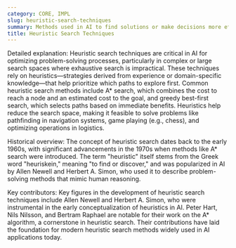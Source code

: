 ```yaml
---
category: CORE, IMPL
slug: heuristic-search-techniques
summary: Methods used in AI to find solutions or make decisions more efficiently by using rules of thumb or informed guesses to guide the search process.
title: Heuristic Search Techniques
---
```


Detailed explanation:
Heuristic search techniques are critical in AI for optimizing problem-solving processes, particularly in complex or large search spaces where exhaustive search is impractical. These techniques rely on heuristics—strategies derived from experience or domain-specific knowledge—that help prioritize which paths to explore first. Common heuristic search methods include A* search, which combines the cost to reach a node and an estimated cost to the goal, and greedy best-first search, which selects paths based on immediate benefits. Heuristics help reduce the search space, making it feasible to solve problems like pathfinding in navigation systems, game playing (e.g., chess), and optimizing operations in logistics.

Historical overview:
The concept of heuristic search dates back to the early 1960s, with significant advancements in the 1970s when methods like A* search were introduced. The term "heuristic" itself stems from the Greek word "heuriskein," meaning "to find or discover," and was popularized in AI by Allen Newell and Herbert A. Simon, who used it to describe problem-solving methods that mimic human reasoning.

Key contributors:
Key figures in the development of heuristic search techniques include Allen Newell and Herbert A. Simon, who were instrumental in the early conceptualization of heuristics in AI. Peter Hart, Nils Nilsson, and Bertram Raphael are notable for their work on the A* algorithm, a cornerstone in heuristic search. Their contributions have laid the foundation for modern heuristic search methods widely used in AI applications today.